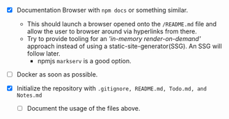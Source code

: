 - [x] Documentation Browser with `npm docs` or something similar.
  - This should launch a browser opened onto the `/README.md` file and allow the user to browser
    around via hyperlinks from there.
  - Try to provide tooling for an *'in-memory render-on-demand'* approach instead of using a
    static-site-generator(SSG).  An SSG will follow later.
    - npmjs `markserv` is a good option.

- [ ] Docker as soon as possible.

- [x] Initialize the repository with `.gitignore, README.md, Todo.md, and Notes.md`
  - [ ] Document the usage of the files above.

